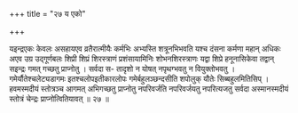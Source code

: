 +++
title = "२७ य एको"

+++

यइन्द्रएकः केवलः असहायएव व्रतैरात्मीयैः कर्मभिः अभ्यस्ति शत्रूनभिभवति यश्च दंसना कर्मणा महान् अधिकः अएव उग्र उद्गूर्णबलः शिप्री शिप्रं शिरस्त्राणं प्रशंसायामिनिः शोभनशिरस्त्राणः यद्वा शिप्रे हनूनासिकेवा तद्वान् सइन्द्रः गमत् गच्छतु प्राप्नोतु । सर्वदा स- तादृशो न योषत् नपृथग्भवतु न वियुक्तोभवतु । गमेर्यौतेश्चलेट्यडागमः इतश्चलोपइतीकारलोपः गमेर्बहुलञ्छन्दसीति शपोलुक् यौतेः सिब्बहुलमितिसिप् । हवमस्मदीयं स्तोत्रञ्च आगमत् अभिगच्छतु प्राप्नोतु नपरिवर्जति नपरिवर्जयतु नपरित्यजतु सर्वदा अस्मानस्मदीयं स्तोत्रं चेन्द्रः प्राप्नोत्वितियावत् ॥ २७ ॥